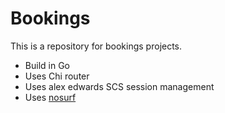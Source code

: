 # Bookings
This is a repository for bookings projects.

- Build in Go
- Uses Chi router
- Uses alex edwards SCS session management
- Uses [nosurf](https://link-to-nosurf)


